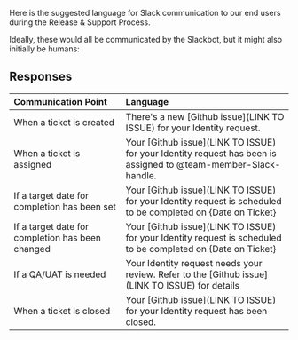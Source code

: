 Here is the suggested language for Slack communication to our end users during the Release & Support Process. 

Ideally, these would all be communicated by the Slackbot, but it might also initially be humans:

## Responses
|   Communication Point         |  Language       | 
| :------------- |:------------- | 
| When a ticket is created | There's a new [Github issue](LINK TO ISSUE) for your Identity request.|
| When a ticket is assigned | Your [Github issue](LINK TO ISSUE) for your Identity request has been is assigned to @team-member-Slack-handle.|
| If a target date for completion has been set | Your [Github issue](LINK TO ISSUE) for your Identity request is scheduled to be completed on {Date on Ticket} |
| If a target date for completion has been changed | Your [Github issue](LINK TO ISSUE) for your Identity request is scheduled to be completed on {Date on Ticket} |
| If a QA/UAT is needed | Your Identity request needs your review. Refer to the [Github issue](LINK TO ISSUE) for details|
| When a ticket is closed | Your [Github issue](LINK TO ISSUE) for your Identity request has been closed.|




